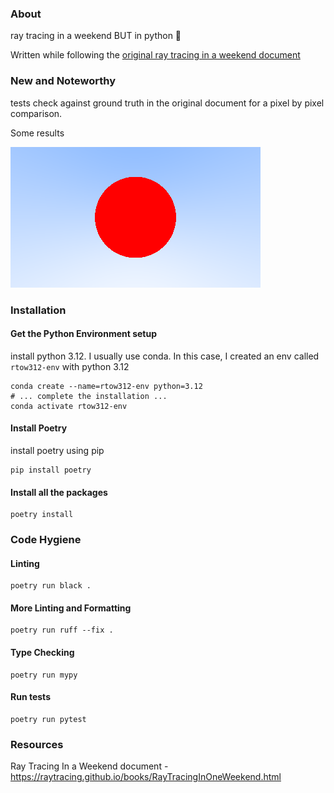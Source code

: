 ### About

ray tracing in a weekend BUT in python :snake:

Written while following the [original ray tracing in a weekend document](https://raytracing.github.io/books/RayTracingInOneWeekend.html)

### New and Noteworthy

tests check against ground truth in the original document for a pixel by pixel comparison.

Some results

![red-sphere](tests/files/test_simple_red_sphere.png)


### Installation

#### Get the Python Environment setup

install python 3.12. I usually use conda. In this case, I created an env called `rtow312-env` with python 3.12

```
conda create --name=rtow312-env python=3.12
# ... complete the installation ...
conda activate rtow312-env
```

#### Install Poetry

install poetry using pip

```
pip install poetry
```

#### Install all the packages

```
poetry install
```

### Code Hygiene

#### Linting

```
poetry run black .
```

#### More Linting and Formatting

```
poetry run ruff --fix .
```

#### Type Checking

```
poetry run mypy
```

#### Run tests

```
poetry run pytest
```

### Resources

Ray Tracing In a Weekend document - https://raytracing.github.io/books/RayTracingInOneWeekend.html

